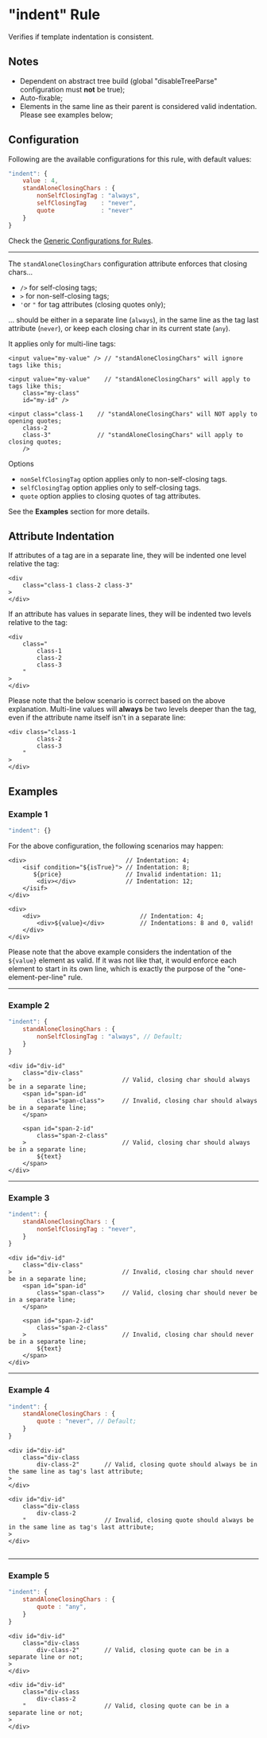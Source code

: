 # "indent" Rule

Verifies if template indentation is consistent.

## Notes

- Dependent on abstract tree build (global "disableTreeParse" configuration must **not** be true);
- Auto-fixable;
- Elements in the same line as their parent is considered valid indentation. Please see examples below;

## Configuration

Following are the available configurations for this rule, with default values:

```js
"indent": {
    value : 4,
    standAloneClosingChars : {
        nonSelfClosingTag : "always",
        selfClosingTag    : "never",
        quote             : "never"
    }
}
```

Check the [Generic Configurations for Rules][generic-config].

<hr>


The `standAloneClosingChars` configuration attribute enforces that closing chars...

 - `/>` for self-closing tags;
 - `>` for non-self-closing tags;
 - `'`or `"` for tag attributes (closing quotes only);

... should be either in a separate line (`always`), in the same line as the tag last attribute (`never`), or keep each closing char in its current state (`any`).

It applies only for multi-line tags:

```
<input value="my-value" /> // "standAloneClosingChars" will ignore tags like this;

<input value="my-value"    // "standAloneClosingChars" will apply to tags like this;
    class="my-class"
    id="my-id" />

<input class="class-1    // "standAloneClosingChars" will NOT apply to opening quotes;
    class-2
    class-3"             // "standAloneClosingChars" will apply to closing quotes;
    />
```

Options
 - `nonSelfClosingTag` option applies only to non-self-closing tags.
 - `selfClosingTag` option applies only to self-closing tags.
 - `quote` option applies to closing quotes of tag attributes.

See the **Examples** section for more details.

## Attribute Indentation

If attributes of a tag are in a separate line, they will be indented one level relative the tag:

```
<div 
    class="class-1 class-2 class-3"
>
</div>
```

If an attribute has values in separate lines, they will be indented two levels relative to the tag:

```
<div 
    class="
        class-1
        class-2
        class-3
    "
>
</div>
```

Please note that the below scenario is correct based on the above explanation. Multi-line values will **always** be two levels deeper than the tag, even if the attribute name itself isn't in a separate line:

```
<div class="class-1
        class-2
        class-3
    "
>
</div>
```


## Examples

### Example 1

```js
"indent": {}
```

For the above configuration, the following scenarios may happen:

```
<div>                            // Indentation: 4;
    <isif condition="${isTrue}"> // Indentation: 8;
       ${price}                  // Invalid indentation: 11;
        <div></div>              // Indentation: 12;
    </isif>
</div>
```

```
<div>
    <div>                            // Indentation: 4;
        <div>${value}</div>          // Indentations: 8 and 0, valid!
    </div>
</div>
```

Please note that the above example considers the indentation of the `${value}` element as valid. If it was not like that, it would enforce each element to start in its own line, which is exactly the purpose of the "one-element-per-line" rule.

<hr>

### Example 2

```js
"indent": {
    standAloneClosingChars : {
        nonSelfClosingTag : "always", // Default;
    }
}
```

```
<div id="div-id"
    class="div-class"
>                               // Valid, closing char should always be in a separate line;
    <span id="span-id"
        class="span-class">     // Invalid, closing char should always be in a separate line;
    </span>

    <span id="span-2-id"
        class="span-2-class"
    >                           // Valid, closing char should always be in a separate line;
        ${text}
    </span>
</div>
```

<hr>

### Example 3

```js
"indent": {
    standAloneClosingChars : {
        nonSelfClosingTag : "never",
    }
}
```

```
<div id="div-id"
    class="div-class"
>                               // Invalid, closing char should never be in a separate line;
    <span id="span-id"
        class="span-class">     // Valid, closing char should never be in a separate line;
    </span>

    <span id="span-2-id"
        class="span-2-class"
    >                           // Invalid, closing char should never be in a separate line;
        ${text}
    </span>
</div>
```

<hr>

### Example 4

```js
"indent": {
    standAloneClosingChars : {
        quote : "never", // Default;
    }
}
```

```
<div id="div-id"
    class="div-class
        div-class-2"       // Valid, closing quote should always be in the same line as tag's last attribute;
>                               
</div>

<div id="div-id"
    class="div-class
        div-class-2
    "                      // Invalid, closing quote should always be in the same line as tag's last attribute;
>
</div>
    
```

<hr>

### Example 5

```js
"indent": {
    standAloneClosingChars : {
        quote : "any",
    }
}
```

```
<div id="div-id"
    class="div-class
        div-class-2"       // Valid, closing quote can be in a separate line or not;
>                               
</div>

<div id="div-id"
    class="div-class
        div-class-2
    "                      // Valid, closing quote can be in a separate line or not;
>
</div>
    
```

[generic-config]: <../generic-rule-config.md>
